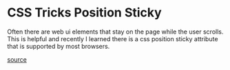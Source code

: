 # CSS Tricks  Position Sticky

Often there are web ui elements that stay on the page while the user scrolls. This is helpful and recently I learned there is a css position  sticky attribute that is supported by most browsers. 

[source](https://css-tricks.com/position-sticky-2/)
